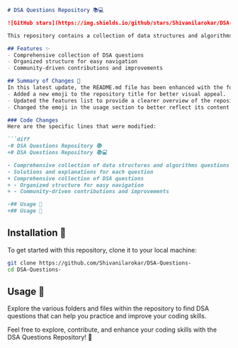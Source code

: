 ```markdown
# DSA Questions Repository 📚💻

![GitHub stars](https://img.shields.io/github/stars/Shivanilarokar/DSA-Questions-?style=social) ![GitHub forks](https://img.shields.io/github/forks/Shivanilarokar/DSA-Questions-?style=social) ![GitHub issues](https://img.shields.io/github/issues/Shivanilarokar/DSA-Questions-)

This repository contains a collection of data structures and algorithms (DSA) questions aimed at enhancing your coding skills through practical challenges and solutions. 

## Features ✨
- Comprehensive collection of DSA questions
- Organized structure for easy navigation
- Community-driven contributions and improvements

## Summary of Changes 📝
In this latest update, the README.md file has been enhanced with the following modifications:
- Added a new emoji to the repository title for better visual appeal.
- Updated the features list to provide a clearer overview of the repository's offerings.
- Changed the emoji in the usage section to better reflect its content.

### Code Changes
Here are the specific lines that were modified:

```diff
-# DSA Questions Repository 📚
+# DSA Questions Repository 📚💻

- Comprehensive collection of data structures and algorithms questions
- Solutions and explanations for each question
+ Comprehensive collection of DSA questions
+ - Organized structure for easy navigation
+ - Community-driven contributions and improvements

-## Usage 📍
+## Usage 📝
```

## Installation 🔧
To get started with this repository, clone it to your local machine:

```bash
git clone https://github.com/Shivanilarokar/DSA-Questions-
cd DSA-Questions-
```

## Usage 📖
Explore the various folders and files within the repository to find DSA questions that can help you practice and improve your coding skills.

Feel free to explore, contribute, and enhance your coding skills with the DSA Questions Repository! 🚀
```